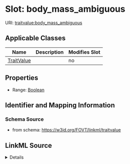 

# Slot: body_mass_ambiguous

URI: [traitvalue:body_mass_ambiguous](http://purl.obolibrary.org/obo/FOVT/data#body_mass_ambiguous)



<!-- no inheritance hierarchy -->





## Applicable Classes

| Name | Description | Modifies Slot |
| --- | --- | --- |
| [TraitValue](TraitValue.md) |  |  no  |







## Properties

* Range: [Boolean](Boolean.md)





## Identifier and Mapping Information







### Schema Source


* from schema: https://w3id.org/FOVT/linkml/traitvalue




## LinkML Source

<details>
```yaml
name: body_mass_ambiguous
from_schema: https://w3id.org/FOVT/linkml/traitvalue
rank: 1000
alias: body_mass_ambiguous
domain_of:
- TraitValue
range: boolean

```
</details>
